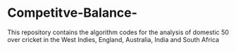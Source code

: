 # Competitve-Balance-
This repository contains the algorithm codes for the analysis of domestic 50 over cricket in the West Indies, England, Australia, India and South Africa
